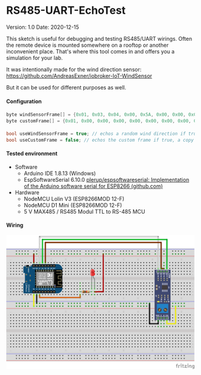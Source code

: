 # RS485-UART-EchoTest

Version: 1.0
Date: 2020-12-15

This sketch is useful for debugging and testing RS485/UART wirings. 
Often the remote device is mounted somewhere on a rooftop or another 
inconvenient place. That's where this tool comes in and offers you a 
simulation for your lab.

It was intentionally made for the wind direction sensor:
https://github.com/AndreasExner/iobroker-IoT-WindSensor

But it can be used for different purposes as well.



#### Configuration

```c++
byte windSensorFrame[] = {0x01, 0x03, 0x04, 0x00, 0x5A, 0x00, 0x00, 0x00, 0x00}; // default answer frame for the wind sensor DO NOT CHANGE
byte customFrame[] = {0x01, 0x00, 0x00, 0x00, 0x00, 0x00, 0x00, 0x00, 0x00}; // your custom answer frame (CRC will be calculated automatically)

bool useWindSensorFrame = true; // echos a random wind direction if true, a custom frame or a copy of the incoming frame if false
bool useCustomFrame = false; // echos the custom frame if true, a copy of the incoming frame if false 
```



#### Tested environment

- Software
  - Arduino IDE 1.8.13 (Windows)
  - EspSoftwareSerial 6.10.0 [plerup/espsoftwareserial: Implementation of the Arduino software serial for ESP8266 (github.com)](https://github.com/plerup/espsoftwareserial)
- Hardware
  - NodeMCU Lolin V3 (ESP8266MOD 12-F)
  - NodeMCU D1 Mini (ESP8266MOD 12-F)
  - 5 V MAX485 / RS485 Modul TTL to RS-485 MCU



#### Wiring

<img src="https://github.com/AndreasExner/RS485-UART-EchoTest/blob/main/RS485-UART-EchoTest_Steckplatine.png?raw=true" style="zoom: 50%;" />

